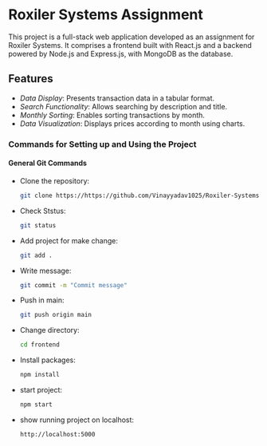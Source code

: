 # Roxiler Systems Assignment

This project is a full-stack web application developed as an assignment for Roxiler Systems. It comprises a frontend built with React.js and a backend powered by Node.js and Express.js, with MongoDB as the database.

## Features

- *Data Display*: Presents transaction data in a tabular format.
- *Search Functionality*: Allows searching by description and title.
- *Monthly Sorting*: Enables sorting transactions by month.
- *Data Visualization*: Displays prices according to month using charts.

### Commands for Setting up and Using the Project

#### General Git Commands


- Clone the repository:
  ```bash
  git clone https://https://github.com/Vinayyadav1025/Roxiler-Systems-Assignment
- Check Ststus:
  ```bash
  git status
- Add project for make change:
  ```bash
  git add .
- Write message:
  ```bash
  git commit -m "Commit message"
- Push in main:
  ```bash
  git push origin main
- Change directory:
  ```bash
  cd frontend
- Install packages:
  ```bash
  npm install
- start project:
  ```bash
  npm start
- show running project on localhost:
  ```bash
  http://localhost:5000
  
